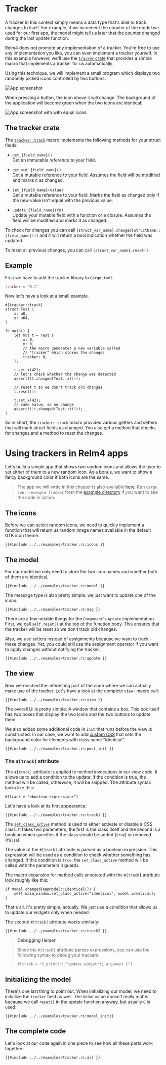 # Tracker

A tracker in this context simply means a data type that's able to track changes to itself. For example, if we increment the counter of the model we used for our first app, the model might tell us later that the counter changed during the last update function.

Relm4 does not promote any implementation of a tracker. You're free to use any implementation you like, you can even implement a tracker yourself. In this example however, we'll use the [`tracker` crate](https://docs.rs/tracker/latest/tracker/) that provides a simple macro that implements a tracker for us automatically.

Using this technique, we will implement a small program which displays two randomly picked icons controlled by two buttons:

![App screenshot](../img/screenshots/tracker-dark-1.png)

When pressing a button, the icon above it will change. The background of the application will become green when the two icons are identical:

![App screenshot with with equal icons](../img/screenshots/tracker-dark-2.png)


## The tracker crate

The [`tracker::track`](https://docs.rs/tracker/latest/tracker/attr.track.html) macro implements the following methods for your struct fields:

+ `get_{field_name}()`  
  Get an immutable reference to your field.

+ `get_mut_{field_name}()`  
  Get a mutable reference to your field. Assumes the field will be modified and marks it as changed.

+ `set_{field_name}(value)`  
  Get a mutable reference to your field. Marks the field as changed only if the new value isn't equal with the previous value.

+ `update_{field_name}(fn)`  
  Update your mutable field with a function or a closure. Assumes the field will be modified and marks it as changed.

To check for changes you can call `{struct_var_name}.changed(StructName::{field_name}())` and it will return a bool indication whether the field was updated.

To reset all previous changes, you can call `{struct_var_name}.reset()`.

## Example

First we have to add the tracker library to `Cargo.toml`:
```toml
tracker = "0.1"
```

Now let's have a look at a small example.

```rust,no_run,noplayground
#[tracker::track]
struct Test {
    x: u8,
    y: u64,
}

fn main() {
    let mut t = Test {
        x: 0,
        y: 0,
        // the macro generates a new variable called
        // "tracker" which stores the changes
        tracker: 0,
    };

    t.set_x(42);
    // let's check whether the change was detected
    assert!(t.changed(Test::x()));

    // reset t so we don't track old changes
    t.reset();
 
    t.set_x(42);
    // same value, so no change
    assert!(!t.changed(Test::x()));
}
```

So in short, the `tracker::track` macro provides various getters and setters that will mark struct fields as changed. You also get a method that checks for changes and a method to reset the changes.

# Using trackers in Relm4 apps

Let's build a simple app that shows two random icons and allows the user to set either of them to a new random icon. As a bonus, we want to show a fancy background color if both icons are the same.

> The app we will write in this chapter is also available [here](https://github.com/Relm4/Relm4/blob/main/examples/tracker.rs). Run `cargo run --example tracker` from the [example directory](https://github.com/Relm4/Relm4/tree/main/examples) if you want to see the code in action.

## The icons

Before we can select random icons, we need to quickly implement a function that will return us random image names available in the default GTK icon theme.

```rust,no_run,noplayground
{{#include ../../examples/tracker.rs:icons }}
```

## The model

For our model we only need to store the two icon names and whether both of them are identical.

```rust,no_run,noplayground
{{#include ../../examples/tracker.rs:model }}
```

The message type is also pretty simple: we just want to update one of the icons.

```rust,no_run,noplayground
{{#include ../../examples/tracker.rs:msg }}
```

There are a few notable things for the `Component`'s `update` implementation.
First, we call `self.reset()` at the top of the function body. This ensures that the tracker will be reset so we don't track old changes.

Also, we use setters instead of assignments because we want to track these changes. Yet, you could still use the assignment operator if you want to apply changes without notifying the tracker.

```rust,no_run,noplayground
{{#include ../../examples/tracker.rs:update }}
```

## The view

Now we reached the interesting part of the code where we can actually make use of the tracker. Let's have a look at the complete `view!` macro call:

```rust,no_run,noplayground
{{#include ../../examples/tracker.rs:view }}
```

The overall UI is pretty simple: A window that contains a box. This box itself has two boxes that display the two icons and the two buttons to update them.

We also added some additional code in `init` that runs before the view is constructed. In our case, we want to add [custom CSS](https://docs.gtk.org/gtk4/css-properties.html) that sets the background color for elements with class name "identical".

```rust,no_run,noplayground
{{#include ../../examples/tracker.rs:post_init }}
```


### The `#[track]` attribute

The `#[track]` attribute is applied to method invocations in our view code. It allows us to add a condition to the update: if the condition is true, the method will be called, otherwise, it will be skipped. The attribute syntax looks like this:

```rust,no_run,noplayground
#[track = "<boolean expression>"]
```

Let's have a look at its first appearance:

```rust,no_run,noplayground
{{#include ../../examples/tracker.rs:track1 }}
```

The [`set_class_active`](https://docs.rs/relm4/latest/relm4/trait.RelmWidgetExt.html#tymethod.set_class_active) method is used to either activate or disable a CSS class. It takes two parameters, the first is the class itself and the second is a boolean which specifies if the class should be added (`true`) or removed (`false`).

The value of the `#[track]` attribute is parsed as a boolean expression. This expression will be used  as a condition to check whether something has changed. If this condition is `true`, the `set_class_active` method will be called with the parameters it guards.

The macro expansion for method calls annotated with the `#[track]` attribute look roughly like this:

```rust,no_run,noplayground
if model.changed(AppModel::identical()) {
    self.main_window.set_class_active("identical", model.identical);
}
```

That's all. It's pretty simple, actually. We just use a condition that allows us to update our widgets only when needed.

The second `#[track]` attribute works similarly:

```rust,no_run,noplayground
{{#include ../../examples/tracker.rs:track2 }}
```

> **Debugging Helper**
>
> Since the `#[track]` attribute parses expressions, you can use the following syntax to debug your trackers:
>
> `#[track = "{ println!("Update widget"); argument }"]`

## Initializing the model

There's one last thing to point out. When initializing our model, we need to initialize the `tracker` field as well. The initial value doesn't really matter because we call `reset()` in the update function anyway, but usually `0` is used.

```rust,no_run,noplayground
{{#include ../../examples/tracker.rs:model_init}}
```

## The complete code

Let's look at our code again in one piece to see how all these parts work together:

```rust,no_run,noplayground
{{#include ../../examples/tracker.rs:all }}
```

